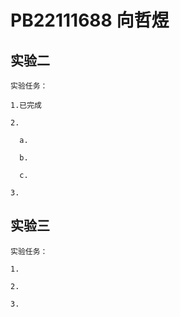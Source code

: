 # PB22111688 向哲煜

## 实验二

    实验任务：

    1.已完成

    2.

      a.

      b.

      c.

    3.

## 实验三

    实验任务：

    1.

    2.

    3.
